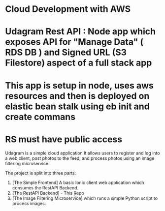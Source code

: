 # Cloud Development with AWS 
# Udagram Rest API : Node app which exposes API for "Manage Data" ( RDS DB ) and Signed URL (S3 Filestore) aspect of a full stack app
# This app is setup in node, uses aws resources and then is deployed on elastic bean stalk using eb init and create commans
# RS must have public access


Udagram is a simple cloud application  It allows users to register and log into a web client, post photos to the feed, and process photos using an image filtering microservice.

The project is split into three parts:
1. [The Simple Frontend]
A basic Ionic client web application which consumes the RestAPI Backend. 
2. [The RestAPI Backend]  - This Repo
3. [The Image Filtering Microservice]
which runs a simple Python script to process images.


